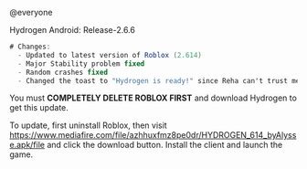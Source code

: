 @everyone 

Hydrogen Android: Release-2.6.6

```cs
# Changes:
  - Updated to latest version of Roblox (2.614)
  - Major Stability problem fixed
  - Random crashes fixed
  - Changed the toast to "Hydrogen is ready!" since Reha can't trust me. Here you go release it now.
```

You must **COMPLETELY DELETE ROBLOX FIRST** and download Hydrogen to get this update.

To update, first uninstall Roblox, then visit https://www.mediafire.com/file/azhhuxfmz8pe0dr/HYDROGEN_614_byAlysse.apk/file and click the download button. Install the client and launch the game.
